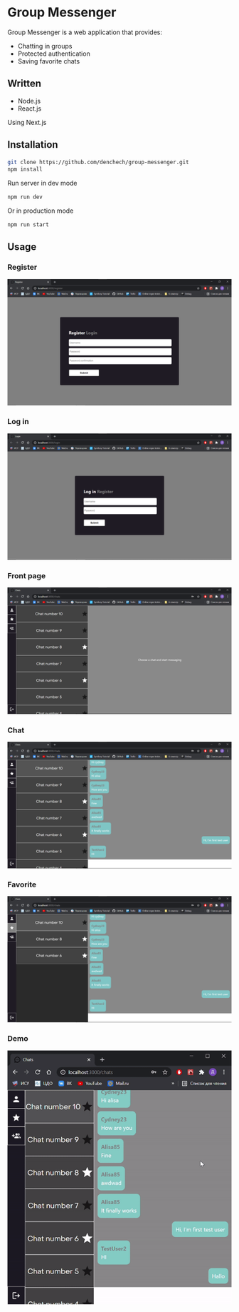 # Group Messenger

Group Messenger is a web application that provides:

* Chatting in groups
* Protected authentication
* Saving favorite chats

## Written

* Node.js
* React.js

Using Next.js

## Installation

```bash
git clone https://github.com/denchech/group-messenger.git
npm install
```

Run server in dev mode
```bash
npm run dev
```

Or in production mode
```bash
npm run start
```

## Usage

### Register
![register](.github/register.png)

### Log in
![login](.github/login.png)

### Front page
![front-page](.github/front-page.png)

### Chat
![chat](.github/chat.png)

### Favorite
![favorite](.github/favorite.png)

### Demo
![demo](.github/chat-demo.gif)


